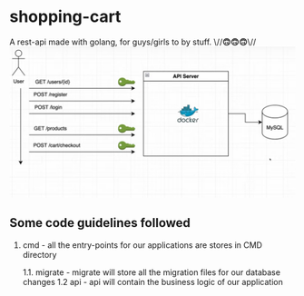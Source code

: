 # shopping-cart

A rest-api made with golang, for guys/girls to by stuff. \\//**🙃🙃🙃**\\//
![workflow](./static/images/1.png)

## Some code guidelines followed

1. cmd - all the entry-points for our applications are stores in CMD
   directory

   1.1. migrate - migrate will store all the migration files for our
   database changes
   1.2 api - api will contain the business logic of our application
